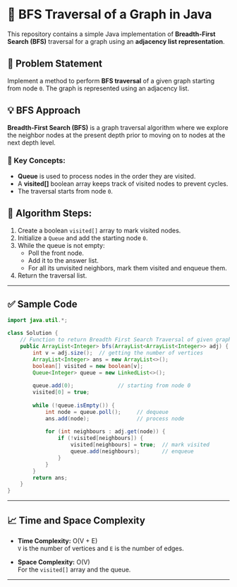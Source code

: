 # 🚀 BFS Traversal of a Graph in Java

This repository contains a simple Java implementation of **Breadth-First Search (BFS)** traversal for a graph using an **adjacency list representation**.

## 📌 Problem Statement

Implement a method to perform **BFS traversal** of a given graph starting from node `0`. The graph is represented using an adjacency list.

## 💡 BFS Approach

**Breadth-First Search (BFS)** is a graph traversal algorithm where we explore the neighbor nodes at the present depth prior to moving on to nodes at the next depth level.

### 🔧 Key Concepts:
- **Queue** is used to process nodes in the order they are visited.
- A **visited[]** boolean array keeps track of visited nodes to prevent cycles.
- The traversal starts from node `0`.

## 🧠 Algorithm Steps:
1. Create a boolean `visited[]` array to mark visited nodes.
2. Initialize a `Queue` and add the starting node `0`.
3. While the queue is not empty:
   - Poll the front node.
   - Add it to the answer list.
   - For all its unvisited neighbors, mark them visited and enqueue them.
4. Return the traversal list.

---

## ✅ Sample Code

```java
import java.util.*;

class Solution {
    // Function to return Breadth First Search Traversal of given graph.
    public ArrayList<Integer> bfs(ArrayList<ArrayList<Integer>> adj) {
        int v = adj.size();  // getting the number of vertices
        ArrayList<Integer> ans = new ArrayList<>();
        boolean[] visited = new boolean[v];
        Queue<Integer> queue = new LinkedList<>();
        
        queue.add(0);              // starting from node 0
        visited[0] = true;
        
        while (!queue.isEmpty()) {
            int node = queue.poll();     // dequeue
            ans.add(node);               // process node
            
            for (int neighbours : adj.get(node)) {
                if (!visited[neighbours]) {
                    visited[neighbours] = true;  // mark visited
                    queue.add(neighbours);       // enqueue
                }
            }
        }
        return ans;
    }
}
```

---

## 📈 Time and Space Complexity

- **Time Complexity:** O(V + E)  
  `V` is the number of vertices and `E` is the number of edges.
  
- **Space Complexity:** O(V)  
  For the `visited[]` array and the queue.

---


